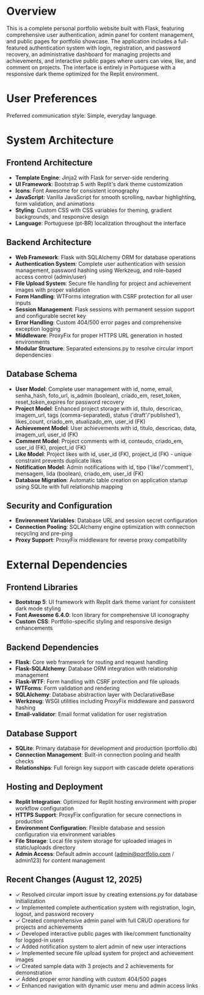 # Overview

This is a complete personal portfolio website built with Flask, featuring comprehensive user authentication, admin panel for content management, and public pages for portfolio showcase. The application includes a full-featured authentication system with login, registration, and password recovery, an administrative dashboard for managing projects and achievements, and interactive public pages where users can view, like, and comment on projects. The interface is entirely in Portuguese with a responsive dark theme optimized for the Replit environment.

# User Preferences

Preferred communication style: Simple, everyday language.

# System Architecture

## Frontend Architecture
- **Template Engine**: Jinja2 with Flask for server-side rendering
- **UI Framework**: Bootstrap 5 with Replit's dark theme customization
- **Icons**: Font Awesome for consistent iconography
- **JavaScript**: Vanilla JavaScript for smooth scrolling, navbar highlighting, form validation, and animations
- **Styling**: Custom CSS with CSS variables for theming, gradient backgrounds, and responsive design
- **Language**: Portuguese (pt-BR) localization throughout the interface

## Backend Architecture
- **Web Framework**: Flask with SQLAlchemy ORM for database operations
- **Authentication System**: Complete user authentication with session management, password hashing using Werkzeug, and role-based access control (admin/user)
- **File Upload System**: Secure file handling for project and achievement images with proper validation
- **Form Handling**: WTForms integration with CSRF protection for all user inputs
- **Session Management**: Flask sessions with permanent session support and configurable secret key
- **Error Handling**: Custom 404/500 error pages and comprehensive exception logging
- **Middleware**: ProxyFix for proper HTTPS URL generation in hosted environments
- **Modular Structure**: Separated extensions.py to resolve circular import dependencies

## Database Schema
- **User Model**: Complete user management with id, nome, email, senha_hash, foto_url, is_admin (boolean), criado_em, reset_token, reset_token_expires for password recovery
- **Project Model**: Enhanced project storage with id, titulo, descricao, imagem_url, tags (comma-separated), status ('draft'/'published'), likes_count, criado_em, atualizado_em, user_id (FK)
- **Achievement Model**: User achievements with id, titulo, descricao, data, imagem_url, user_id (FK)
- **Comment Model**: Project comments with id, conteudo, criado_em, user_id (FK), project_id (FK)
- **Like Model**: Project likes with id, user_id (FK), project_id (FK) - unique constraint prevents duplicate likes
- **Notification Model**: Admin notifications with id, tipo ('like'/'comment'), mensagem, lida (boolean), criado_em, user_id (FK)
- **Database Migration**: Automatic table creation on application startup using SQLite with full relationship mapping

## Security and Configuration
- **Environment Variables**: Database URL and session secret configuration
- **Connection Pooling**: SQLAlchemy engine optimization with connection recycling and pre-ping
- **Proxy Support**: ProxyFix middleware for reverse proxy compatibility

# External Dependencies

## Frontend Libraries
- **Bootstrap 5**: UI framework with Replit dark theme variant for consistent dark mode styling
- **Font Awesome 6.4.0**: Icon library for comprehensive UI iconography
- **Custom CSS**: Portfolio-specific styling and responsive design enhancements

## Backend Dependencies
- **Flask**: Core web framework for routing and request handling
- **Flask-SQLAlchemy**: Database ORM integration with relationship management
- **Flask-WTF**: Form handling with CSRF protection and file uploads
- **WTForms**: Form validation and rendering
- **SQLAlchemy**: Database abstraction layer with DeclarativeBase
- **Werkzeug**: WSGI utilities including ProxyFix middleware and password hashing
- **Email-validator**: Email format validation for user registration

## Database Support
- **SQLite**: Primary database for development and production (portfolio.db)
- **Connection Management**: Built-in connection pooling and health checks
- **Relationships**: Full foreign key support with cascade delete operations

## Hosting and Deployment
- **Replit Integration**: Optimized for Replit hosting environment with proper workflow configuration
- **HTTPS Support**: ProxyFix configuration for secure connections in production
- **Environment Configuration**: Flexible database and session configuration via environment variables
- **File Storage**: Local file system storage for uploaded images in static/uploads directory
- **Admin Access**: Default admin account (admin@portfolio.com / admin123) for content management

## Recent Changes (August 12, 2025)
- ✓ Resolved circular import issue by creating extensions.py for database initialization
- ✓ Implemented complete authentication system with registration, login, logout, and password recovery
- ✓ Created comprehensive admin panel with full CRUD operations for projects and achievements
- ✓ Developed interactive public pages with like/comment functionality for logged-in users
- ✓ Added notification system to alert admin of new user interactions
- ✓ Implemented secure file upload system for project and achievement images
- ✓ Created sample data with 3 projects and 2 achievements for demonstration
- ✓ Added proper error handling with custom 404/500 pages
- ✓ Enhanced navigation with dynamic user menu and admin access links